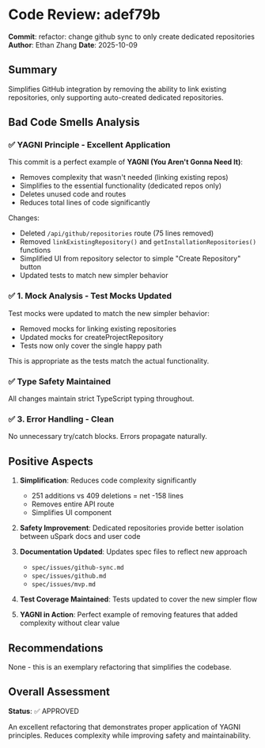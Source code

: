 # Code Review: adef79b

**Commit**: refactor: change github sync to only create dedicated repositories
**Author**: Ethan Zhang
**Date**: 2025-10-09

## Summary

Simplifies GitHub integration by removing the ability to link existing repositories, only supporting auto-created dedicated repositories.

## Bad Code Smells Analysis

### ✅ YAGNI Principle - Excellent Application

This commit is a perfect example of **YAGNI (You Aren't Gonna Need It)**:
- Removes complexity that wasn't needed (linking existing repos)
- Simplifies to the essential functionality (dedicated repos only)
- Deletes unused code and routes
- Reduces total lines of code significantly

Changes:
- Deleted `/api/github/repositories` route (75 lines removed)
- Removed `linkExistingRepository()` and `getInstallationRepositories()` functions
- Simplified UI from repository selector to simple "Create Repository" button
- Updated tests to match new simpler behavior

### ✅ 1. Mock Analysis - Test Mocks Updated

Test mocks were updated to match the new simpler behavior:
- Removed mocks for linking existing repositories
- Updated mocks for createProjectRepository
- Tests now only cover the single happy path

This is appropriate as the tests match the actual functionality.

### ✅ Type Safety Maintained

All changes maintain strict TypeScript typing throughout.

### ✅ 3. Error Handling - Clean

No unnecessary try/catch blocks. Errors propagate naturally.

## Positive Aspects

1. **Simplification**: Reduces code complexity significantly
   - 251 additions vs 409 deletions = net -158 lines
   - Removes entire API route
   - Simplifies UI component

2. **Safety Improvement**: Dedicated repositories provide better isolation between uSpark docs and user code

3. **Documentation Updated**: Updates spec files to reflect new approach
   - `spec/issues/github-sync.md`
   - `spec/issues/github.md`
   - `spec/issues/mvp.md`

4. **Test Coverage Maintained**: Tests updated to cover the new simpler flow

5. **YAGNI in Action**: Perfect example of removing features that added complexity without clear value

## Recommendations

None - this is an exemplary refactoring that simplifies the codebase.

## Overall Assessment

**Status**: ✅ APPROVED

An excellent refactoring that demonstrates proper application of YAGNI principles. Reduces complexity while improving safety and maintainability.
